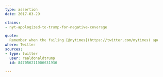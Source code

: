 ```yaml
---
type: assertion
date: 2017-03-29

claims:
- nyt-apologized-to-trump-for-negative-coverage

quote:
  Remember when the failing [@nytimes](https://twitter.com/nytimes) apologized to its subscribers, right after the election, because their coverage was so wrong. Now worse!
where: Twitter
sources:
- type: twitter
  user: realdonaldtrump
  id: 847056211006631936

---
```

